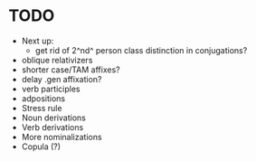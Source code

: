 # TODO

- Next up:
    - get rid of 2^nd^ person class distinction in conjugations?
- oblique relativizers
- shorter case/TAM affixes?
- delay .gen affixation?
- verb participles
- adpositions
- Stress rule
- Noun derivations
- Verb derivations
- More nominalizations
- Copula (?)

